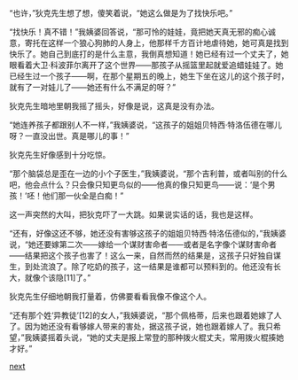 
“也许，”狄克先生想了想，傻笑着说，“她这么做是为了找快乐吧。”

“找快乐！真不错！”我姨婆回答说，“那可怜的娃娃，竟把她天真无邪的痴心诚意，寄托在这样一个狼心狗肺的人身上，他那样千方百计地虐待她，她可真是找到快乐了。她自己到底打的是什么主意，我倒真想知道！她已经有过一个丈夫了，她眼看着大卫·科波菲尔离开了这个世界——那孩子从摇篮里起就爱追蜡娃娃了。她已经生过一个孩子——啊，在那个星期五的晚上，她生下坐在这儿的这个孩子时，就有了一对娃儿了——她还有什么不满足的呀？”

狄克先生暗地里朝我摇了摇头，好像是说，这真是没有办法。

“她连养孩子都跟别人不一样，”我姨婆说，“这孩子的姐姐贝特西·特洛伍德在哪儿呀？一直没出世。真是哪儿的事！”

狄克先生好像感到十分吃惊。

“那个脑袋总是歪在一边的小个子医生，”我姨婆说，“那个吉利普，或者叫别的什么吧，他会点什么？只会像只知更鸟似的——他真的像只知更鸟——说：‘是个男孩！’呸！他们那一伙全是白痴！”

这一声突然的大叫，把狄克吓了一大跳。如果说实话的话，我也是这样。

“还有，好像这还不够，她还没有害够这孩子的姐姐贝特西·特洛伍德似的，”我姨婆说，“她还要嫁第二次——嫁给一个谋财害命者——或者是名字像个谋财害命者——结果把这个孩子也害了！这么一来，自然而然的结果是，这孩子只好独自谋生，到处流浪了。除了吃奶的孩子，这一结果是谁都可以预料到的。他还没有长大，就像个该隐[11]了。”

狄克先生仔细地朝我打量着，仿佛要看看我像不像这个人。

“还有那个姓‘异教徒’[12]的女人，”我姨婆说，“那个佩格蒂，后来也跟着她嫁了人了。因为她还没有看够嫁人带来的害处，据这孩子说，她也跟着嫁人了。我只希望，”我姨婆摇着头说，“她的丈夫是报上常登的那种拨火棍丈夫，常用拨火棍揍她才好。”

[next](page182.md)